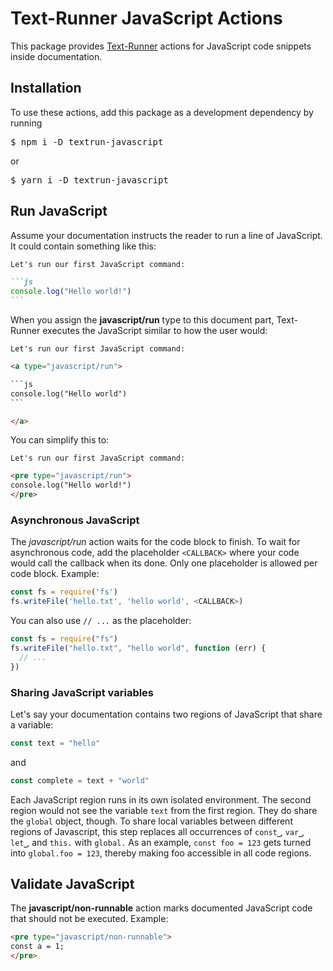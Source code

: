 # Text-Runner JavaScript Actions

This package provides [Text-Runner](https://github.com/kevgo/text-runner)
actions for JavaScript code snippets inside documentation.

## Installation

To use these actions, add this package as a development dependency by running

<pre type="npm/install">
$ npm i -D textrun-javascript
</pre>

or

<pre type="npm/install">
$ yarn i -D textrun-javascript
</pre>

## Run JavaScript

Assume your documentation instructs the reader to run a line of JavaScript. It
could contain something like this:

````md
Let's run our first JavaScript command:

```js
console.log("Hello world!")
```
````

When you assign the <b type="action/name-full">javascript/run</b> type to this
document part, Text-Runner executes the JavaScript similar to how the user
would:

<!-- prettier-ignore-start -->

<a type="extension/run-region">

````html
Let's run our first JavaScript command:

<a type="javascript/run">

```js
console.log("Hello world")
```

</a>
````

</a>

<!-- prettier-ignore-end -->

You can simplify this to:

<a type="extension/run-region">

```html
Let's run our first JavaScript command:

<pre type="javascript/run">
console.log("Hello world!")
</pre>
```

</a>

### Asynchronous JavaScript

The <i type="action/name-full">javascript/run</i> action waits for the code
block to finish. To wait for asynchronous code, add the placeholder `<CALLBACK>`
where your code would call the callback when its done. Only one placeholder is
allowed per code block. Example:

<a type="javascript/run">

```js
const fs = require('fs')
fs.writeFile('hello.txt', 'hello world', <CALLBACK>)
```

</a>

You can also use `// ...` as the placeholder:

<a type="javascript/run">

```js
const fs = require("fs")
fs.writeFile("hello.txt", "hello world", function (err) {
  // ...
})
```

</a>

### Sharing JavaScript variables

Let's say your documentation contains two regions of JavaScript that share a
variable:

<a type="javascript/run">

```js
const text = "hello"
```

</a>

and

<a type="javascript/run">

```js
const complete = text + "world"
```

</a>

Each JavaScript region runs in its own isolated environment. The second region
would not see the variable `text` from the first region. They do share the
`global` object, though. To share local variables between different regions of
Javascript, this step replaces all occurrences of `const⎵`, `var⎵`, `let⎵`, and
`this.` with `global.` As an example, `const foo = 123` gets turned into
`global.foo = 123`, thereby making foo accessible in all code regions.

## Validate JavaScript

The <b type="action/name-full">javascript/non-runnable</b> action marks
documented JavaScript code that should not be executed. Example:

<a type="extension/run-region">

```html
<pre type="javascript/non-runnable">
const a = 1;
</pre>
```

</a>
